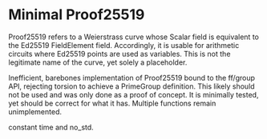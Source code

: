 # Minimal Proof25519

Proof25519 refers to a Weierstrass curve whose Scalar field is equivalent to the
Ed25519 FieldElement field. Accordingly, it is usable for arithmetic circuits
where Ed25519 points are used as variables. This is not the legitimate name of
the curve, yet solely a placeholder.

Inefficient, barebones implementation of Proof25519 bound to the ff/group API,
rejecting torsion to achieve a PrimeGroup definition. This likely should not be
used and was only done as a proof of concept. It is minimally tested, yet should
be correct for what it has. Multiple functions remain unimplemented.

constant time and no_std.
